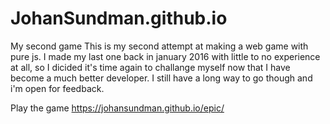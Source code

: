# JohanSundman.github.io
My second game
This is my second attempt at making a web game with pure js. I made my last one back in january 2016 with little to no experience at all,
so I dicided it's time again to challange myself now that I have become a much better developer. I still have a long way to go though and
i'm open for feedback.

Play the game https://johansundman.github.io/epic/
